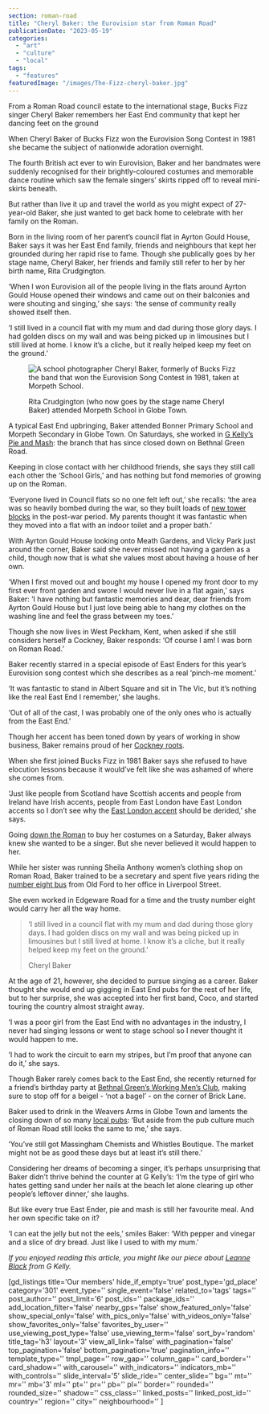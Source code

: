 ```yaml
---
section: roman-road
title: "Cheryl Baker: the Eurovision star from Roman Road"
publicationDate: "2023-05-19"
categories: 
  - "art"
  - "culture"
  - "local"
tags: 
  - "features"
featuredImage: "/images/The-Fizz-cheryl-baker.jpg"
---
```


From a Roman Road council estate to the international stage, Bucks Fizz singer Cheryl Baker remembers her East End community that kept her dancing feet on the ground

When Cheryl Baker of Bucks Fizz won the Eurovision Song Contest in 1981 she became the subject of nationwide adoration overnight. 

The fourth British act ever to win Eurovision, Baker and her bandmates were suddenly recognised for their brightly-coloured costumes and memorable dance routine which saw the female singers’ skirts ripped off to reveal mini-skirts beneath. 

But rather than live it up and travel the world as you might expect of 27-year-old Baker, she just wanted to get back home to celebrate with her family on the Roman. 

Born in the living room of her parent’s council flat in Ayrton Gould House, Baker says it was her East End family, friends and neighbours that kept her grounded during her rapid rise to fame. Though she publically goes by her stage name, Cheryl Baker, her friends and family still refer to her by her birth name, Rita Crudgington.

‘When I won Eurovision all of the people living in the flats around Ayrton Gould House opened their windows and came out on their balconies and were shouting and singing,’ she says: ‘the sense of community really showed itself then.

‘I still lived in a council flat with my mum and dad during those glory days. I had golden discs on my wall and was being picked up in limousines but I still lived at home. I know it’s a cliche, but it really helped keep my feet on the ground.’

<figure>

![A school photographer Cheryl Baker, formerly of Bucks Fizz the band that won the Eurovision Song Contest in 1981, taken at Morpeth School.](/images/Cheryl-Baker-morpeth-school-globe-town-bethnal-green.jpg)

<figcaption>

Rita Crudgington (who now goes by the stage name Cheryl Baker) attended Morpeth School in Globe Town.

</figcaption>

</figure>

A typical East End upbringing, Baker attended Bonner Primary School and Morpeth Secondary in Globe Town. On Saturdays, she worked in [G Kelly’s Pie and Mash](https://romanroadlondon.com/g-kelly-pie-mash-shop-working-class-food/): the branch that has since closed down on Bethnal Green Road. 

Keeping in close contact with her childhood friends, she says they still call each other the ‘School Girls,’ and has nothing but fond memories of growing up on the Roman. 

‘Everyone lived in Council flats so no one felt left out,’ she recalls: ‘the area was so heavily bombed during the war, so they built loads of [new tower blocks](https://romanroadlondon.com/cranbrook-estate-history/) in the post-war period. My parents thought it was fantastic when they moved into a flat with an indoor toilet and a proper bath.’ 

With Ayrton Gould House looking onto Meath Gardens, and Vicky Park just around the corner, Baker said she never missed not having a garden as a child, though now that is what she values most about having a house of her own. 

‘When I first moved out and bought my house I opened my front door to my first ever front garden and swore I would never live in a flat again,’ says Baker: ‘I have nothing but fantastic memories and dear, dear friends from Ayrton Gould House but I just love being able to hang my clothes on the washing line and feel the grass between my toes.’ 

Though she now lives in West Peckham, Kent, when asked if she still considers herself a Cockney, Baker responds: ‘Of course I am! I was born on Roman Road.’

Baker recently starred in a special episode of East Enders for this year’s Eurovision song contest which she describes as a real ‘pinch-me moment.’ 

‘It was fantastic to stand in Albert Square and sit in The Vic, but it’s nothing like the real East End I remember,’ she laughs. 

‘Out of all of the cast, I was probably one of the only ones who is actually from the East End.’ 

Though her accent has been toned down by years of working in show business, Baker remains proud of her [Cockney roots](https://romanroadlondon.com/cockney-roots-margaret-barnsdall-fern-street-development-bow/). 

When she first joined Bucks Fizz in 1981 Baker says she refused to have elocution lessons because it would’ve felt like she was ashamed of where she comes from. 

‘Just like people from Scotland have Scottish accents and people from Ireland have Irish accents, people from East London have East London accents so I don’t see why the [East London accent](https://romanroadlondon.com/is-essex-cockney/) should be derided,’ she says. 

Going [down the Roman](https://romanroadlondon.com/sunny-winter-day-roman-road-market-photos-tabitha-stapely/) to buy her costumes on a Saturday, Baker always knew she wanted to be a singer. But she never believed it would happen to her. 

While her sister was running Sheila Anthony women’s clothing shop on Roman Road, Baker trained to be a secretary and spent five years riding the [number eight bus](https://romanroadlondon.com/allen-staines-no8-bus-bow-garage-charladies-bowler-hats/) from Old Ford to her office in Liverpool Street. 

She even worked in Edgeware Road for a time and the trusty number eight would carry her all the way home. 

> ‘I still lived in a council flat with my mum and dad during those glory days. I had golden discs on my wall and was being picked up in limousines but I still lived at home. I know it’s a cliche, but it really helped keep my feet on the ground.’
> 
> Cheryl Baker

At the age of 21, however, she decided to pursue singing as a career. Baker thought she would end up gigging in East End pubs for the rest of her life, but to her surprise, she was accepted into her first band, Coco, and started touring the country almost straight away. 

‘I was a poor girl from the East End with no advantages in the industry, I never had singing lessons or went to stage school so I never thought it would happen to me.

‘I had to work the circuit to earn my stripes, but I’m proof that anyone can do it,’ she says.

Though Baker rarely comes back to the East End, she recently returned for a friend’s birthday party at [Bethnal Green’s Working Men’s Club](https://bethnalgreenlondon.co.uk/bethnal-green-working-mens-club-margo-marshall-interview/), making sure to stop off for a beigel - ‘not a bagel’ - on the corner of Brick Lane. 

Baker used to drink in the Weavers Arms in Globe Town and laments the closing down of so many [local pubs](https://romanroadlondon.com/best-local-pubs/): ‘But aside from the pub culture much of Roman Road still looks the same to me,’ she says. 

‘You’ve still got Massingham Chemists and Whistles Boutique. The market might not be as good these days but at least it’s still there.’

Considering her dreams of becoming a singer, it’s perhaps unsurprising that Baker didn’t thrive behind the counter at G Kelly’s: ‘I’m the type of girl who hates getting sand under her nails at the beach let alone clearing up other people’s leftover dinner,’ she laughs. 

But like every true East Ender, pie and mash is still her favourite meal. And her own specific take on it? 

‘I can eat the jelly but not the eels,’ smiles Baker: ‘With pepper and vinegar and a slice of dry bread. Just like I used to with my mum.’ 

_If you enjoyed reading this article, you might like our piece about_ [_Leanne Black_](https://romanroadlondon.com/cockney-roots-leanne-black-g-kelly-bow/) _from G Kelly._ 

\[gd\_listings title='Our members' hide\_if\_empty='true' post\_type='gd\_place' category='301' event\_type='' single\_event='false' related\_to='tags' tags='' post\_author='' post\_limit='6' post\_ids='' package\_ids='' add\_location\_filter='false' nearby\_gps='false' show\_featured\_only='false' show\_special\_only='false' with\_pics\_only='false' with\_videos\_only='false' show\_favorites\_only='false' favorites\_by\_user='' use\_viewing\_post\_type='false' use\_viewing\_term='false' sort\_by='random' title\_tag='h3' layout='3' view\_all\_link='false' with\_pagination='false' top\_pagination='false' bottom\_pagination='true' pagination\_info='' template\_type='' tmpl\_page='' row\_gap='' column\_gap='' card\_border='' card\_shadow='' with\_carousel='' with\_indicators='' indicators\_mb='' with\_controls='' slide\_interval='5' slide\_ride='' center\_slide='' bg='' mt='' mr='' mb='3' ml='' pt='' pr='' pb='' pl='' border='' rounded='' rounded\_size='' shadow='' css\_class='' linked\_posts='' linked\_post\_id='' country='' region='' city='' neighbourhood='' \]
